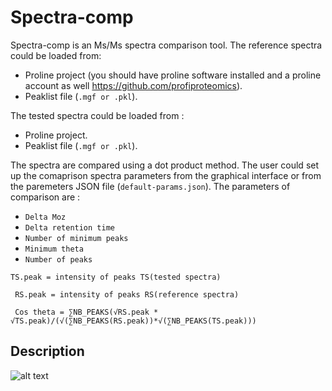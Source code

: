 # Spectra-comp
Spectra-comp is an Ms/Ms spectra comparison tool. The reference spectra could be loaded from:
* Proline project (you should have proline software installed and a proline account as well https://github.com/profiproteomics). 
* Peaklist file (<code>.mgf or .pkl</code>).

The tested spectra could be loaded from :

* Proline project. 
* Peaklist file (<code>.mgf or .pkl</code>).

The spectra are compared using a dot product method. The user could set up the comaprison spectra parameters from the graphical interface or from the paremeters JSON file (<code>default-params.json</code>).
The parameters of comparison are :
* <code>Delta Moz</code>
* <code>Delta retention time</code>   
* <code>Number of minimum peaks</code>    
* <code>Minimum theta</code>    
* <code>Number of peaks</code>   

 <code>TS.peak = intensity of peaks TS(tested spectra)</code> 
 
 <code> RS.peak = intensity of peaks RS(reference spectra)</code> 
 
 <code> Cos theta = ∑NB_PEAKS(√RS.peak * √TS.peak)/(√(∑NB_PEAKS(RS.peak))*√(∑NB_PEAKS(TS.peak)))</code> 
 
 <h2>Description</h2>

![alt text](https://github.com/LSMBO/spectra-comp/blob/master/src/main/resources/images/screen_shot.png)
